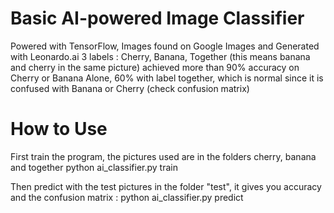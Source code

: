 # Basic AI-powered Image Classifier

Powered with TensorFlow, Images found on Google Images and Generated with Leonardo.ai
3 labels : Cherry, Banana, Together (this means banana and cherry in the same picture)
achieved more than 90% accuracy on Cherry or Banana Alone, 60% with label together, which is normal since it is confused with Banana or Cherry
(check confusion matrix)

# How to Use

First train the program, the pictures used are in the folders cherry, banana and together
python ai_classifier.py train

Then predict with the test pictures in the folder "test", it gives you accuracy and the confusion matrix : 
python ai_classifier.py predict





